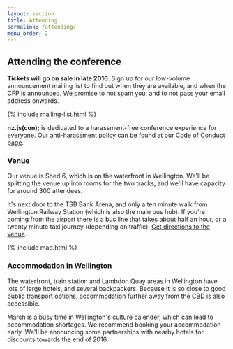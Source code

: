 ```yaml
---
layout: section
title: Attending
permalink: /attending/
menu_order: 2
---
```


## Attending the conference
__Tickets will go on sale in late 2016__. Sign up for our low-volume announcement mailing list to find out when they are available, and when the CFP is announced. We promise to not spam you, and to not pass your email address onwards.

{% include mailing-list.html %}

__nz.js(con);__ is dedicated to a harassment-free conference experience for everyone. Our anti-harassment policy can be found at our [Code of Conduct page](/code-of-conduct/).

### Venue

Our venue is Shed 6, which is on the waterfront in Wellington. We'll be splitting the venue up into rooms for the two tracks, and we'll have capacity for around 300 attendees.

<!--break-->
It's next door to the TSB Bank Arena, and only a ten minute walk from Wellington Railway Station (which is also the main bus hub). If you're coming from the airport there is a bus line that takes about half an hour, or a twenty minute taxi journey (depending on traffic). [Get directions to the venue](https://www.google.com/maps/dir//Shed+6+Queens+Wharf,+Wellington+6140,+New+Zealand/@-41.2864242,174.7762345,16z/data=!4m15!1m6!3m5!1s0x0:0x5b58f88289e01f90!2sShed+6!8m2!3d-41.285877!4d174.7793088!4m7!1m0!1m5!1m1!1s0x6d38afd39d4fe999:0x5b58f88289e01f90!2m2!1d174.7793088!2d-41.2858772?hl=en-US).

{% include map.html %}

### Accommodation in Wellington

The waterfront, train station and Lambdon Quay areas in Wellington have lots of large hotels, and several backpackers. Because it is so close to good public transport options, accommodation further away from the CBD is also accessible.

March is a busy time in Wellington's culture calender, which can lead to accommodation shortages. We recommend booking your accommodation early. We'll be announcing some partnerships with nearby hotels for discounts towards the end of 2016.
